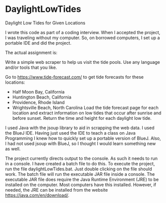 # DaylightLowTides

Daylight Low Tides for Given Locations

I wrote this code as part of a coding interview. When I accepted the project, I was traveling without my computer. So, on borrowed computers, I set up a portable IDE and did the project.

The actual assignment is:

Write a simple web scraper to help us visit the tide pools. Use any language and/or tools that you like.

Go to https://www.tide-forecast.com/ to get tide forecasts for these locations:

*	Half Moon Bay, California
*	Huntington Beach, California
*	Providence, Rhode Island
*	Wrightsville Beach, North Carolina
Load the tide forecast page for each location and extract information on low tides that occur after  sunrise and before sunset. Return the time and height for each daylight low tide.

I used Java with the jsoup library to aid in scrapping the web data. I used the BlueJ IDE. Having just used  the IDE to teach a class on Java Programming I knew how to quickly set up a portable version of BlueJ.  Also, I had not used jsoup with BlueJ, so I thought I would learn something new as well.

The project currently directs output to the console. As such it needs to run in a console. I have created a batch file to do this. To execute the project, run the file daylightLowTides.bat. Just double clicking on the file should work. The batch file will run the executable JAR file inside a console. The executable JAR file does require the Java Runtime Environment (JRE) to be installed on the computer. Most computers have this installed. However, if needed, the JRE can be installed from the website https://java.com/en/download/.

